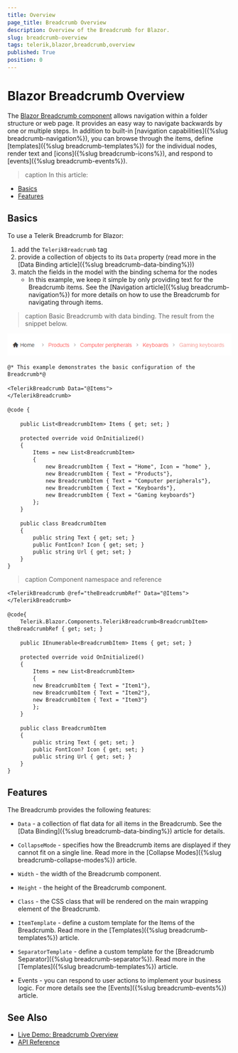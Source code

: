```yaml
---
title: Overview
page_title: Breadcrumb Overview
description: Overview of the Breadcrumb for Blazor.
slug: breadcrumb-overview
tags: telerik,blazor,breadcrumb,overview
published: True
position: 0
---
```


# Blazor Breadcrumb Overview

The <a href="https://www.telerik.com/blazor-ui/breadcrumb" target="_blank">Blazor Breadcrumb component</a> allows navigation within a folder structure or web page. It provides an easy way to navigate backwards by one or multiple steps. In addition to built-in [navigation capabilities]({%slug breadcrumb-navigation%}), you can browse through the items, define [templates]({%slug breadcrumb-templates%}) for the individual nodes, render text and [icons]({%slug breadcrumb-icons%}), and respond to [events]({%slug breadcrumb-events%}).

>caption In this article:

* [Basics](#basics)
* [Features](#features)


## Basics

To use a Telerik Breadcrumb for Blazor:

1. add the `TelerikBreadcrumb` tag
1. provide a collection of objects to its `Data` property (read more in the [Data Binding article]({%slug breadcrumb-data-binding%}))
1. match the fields in the model with the binding schema for the nodes
    * In this example, we keep it simple by only providing text for the Breadcrumb items. See the [Navigation article]({%slug breadcrumb-navigation%}) for more details on how to use the Breadcrumb for navigating through items.

>caption Basic Breadcrumb with data binding. The result from the snippet below.

![Breadcrumb for Blazor](images/breadcrumb-basic-example.png)

````CSHTML
@* This example demonstrates the basic configuration of the Breadcrumb*@

<TelerikBreadcrumb Data="@Items">
</TelerikBreadcrumb>

@code {

    public List<BreadcrumbItem> Items { get; set; }

    protected override void OnInitialized()
    {
        Items = new List<BreadcrumbItem>
        {
            new BreadcrumbItem { Text = "Home", Icon = "home" },
            new BreadcrumbItem { Text = "Products"},
            new BreadcrumbItem { Text = "Computer peripherals"},
            new BreadcrumbItem { Text = "Keyboards"},
            new BreadcrumbItem { Text = "Gaming keyboards"}
        };
    }

    public class BreadcrumbItem
    {
        public string Text { get; set; }
        public FontIcon? Icon { get; set; }
        public string Url { get; set; }
    } 
}
````


>caption Component namespace and reference

````CSHTML
<TelerikBreadcrumb @ref="theBreadcrumbRef" Data="@Items">
</TelerikBreadcrumb>

@code{
    Telerik.Blazor.Components.TelerikBreadcrumb<BreadcrumbItem> theBreadcrumbRef { get; set; }

    public IEnumerable<BreadcrumbItem> Items { get; set; }

    protected override void OnInitialized()
    {
        Items = new List<BreadcrumbItem>
        {
        new BreadcrumbItem { Text = "Item1"},
        new BreadcrumbItem { Text = "Item2"},
        new BreadcrumbItem { Text = "Item3"}
        };
    }

    public class BreadcrumbItem
    {
        public string Text { get; set; }
        public FontIcon? Icon { get; set; }
        public string Url { get; set; }
    }
}
````

## Features

The Breadcrumb provides the following features:

* `Data` - a collection of flat data for all items in the Breadcrumb. See the [Data Binding]({%slug breadcrumb-data-binding%}) article for details.

* `CollapseMode` - specifies how the Breadcrumb items are displayed if they cannot fit on a single line. Read more in the [Collapse Modes]({%slug breadcrumb-collapse-modes%}) article.

* `Width` - the width of the Breadcrumb component.

* `Height` - the height of the Breadcrumb component.

* `Class` - the CSS class that will be rendered on the main wrapping element of the Breadcrumb.

* `ItemTemplate` - define a custom template for the Items of the Breadcrumb. Read more in the [Templates]({%slug breadcrumb-templates%}) article.

* `SeparatorTemplate` - define a custom template for the [Breadcrumb Separator]({%slug breadcrumb-separator%}). Read more in the [Templates]({%slug breadcrumb-templates%}) article.

* Events - you can respond to user actions to implement your business logic. For more details see the [Events]({%slug breadcrumb-events%}) article.

## See Also

  * [Live Demo: Breadcrumb Overview](https://demos.telerik.com/blazor-ui/breadcrumb/overview)
  * [API Reference](https://docs.telerik.com/blazor-ui/api/Telerik.Blazor.Components.TelerikBreadcrumb-1)
